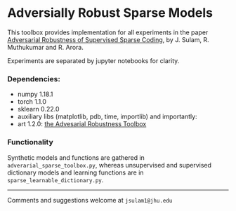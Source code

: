 # Adversially Robust Sparse Models

This toolbox provides implementation for all experiments in the paper [Adversarial Robustness of Supervised Sparse Coding](
https://arxiv.org/pdf/2010.12088.pdf), by J. Sulam, R. Muthukumar and R. Arora.

Experiments are separated by jupyter notebooks for clarity. 

### Dependencies:
* numpy 1.18.1
* torch 1.1.0
* sklearn 0.22.0
* auxiliary libs (matplotlib, pdb, time, importlib)
and importantly:
* art 1.2.0: [the Advesarial Robustness Toolbox](https://github.com/Trusted-AI/adversarial-robustness-toolbox)

### Functionality
Synthetic models and functions are gathered in `adverarial_sparse_toolbox.py`, whereas unsupervised and supervised dictionary models and learning functions are in `sparse_learnable_dictionary.py`.

-------
Comments and suggestions welcome at `jsulam1@jhu.edu`
